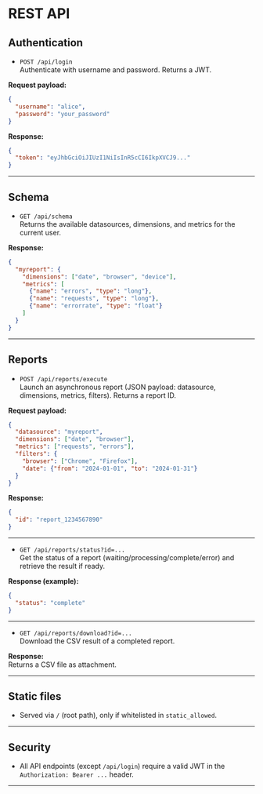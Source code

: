 # REST API

## Authentication

- `POST /api/login`  
  Authenticate with username and password. Returns a JWT.

**Request payload:**
```json
{
  "username": "alice",
  "password": "your_password"
}
```

**Response:**
```json
{
  "token": "eyJhbGciOiJIUzI1NiIsInR5cCI6IkpXVCJ9..."
}
```

---

## Schema

- `GET /api/schema`  
  Returns the available datasources, dimensions, and metrics for the current user.

**Response:**
```json
{
  "myreport": {
    "dimensions": ["date", "browser", "device"],
    "metrics": [
      {"name": "errors", "type": "long"},
      {"name": "requests", "type": "long"},
      {"name": "errorrate", "type": "float"}
    ]
  }
}
```

---

## Reports

- `POST /api/reports/execute`  
  Launch an asynchronous report (JSON payload: datasource, dimensions, metrics, filters). Returns a report ID.

**Request payload:**
```json
{
  "datasource": "myreport",
  "dimensions": ["date", "browser"],
  "metrics": ["requests", "errors"],
  "filters": {
    "browser": ["Chrome", "Firefox"],
    "date": {"from": "2024-01-01", "to": "2024-01-31"}
  }
}
```

**Response:**
```json
{
  "id": "report_1234567890"
}
```

---

- `GET /api/reports/status?id=...`  
  Get the status of a report (waiting/processing/complete/error) and retrieve the result if ready.

**Response (example):**
```json
{
  "status": "complete"
}
```

---

- `GET /api/reports/download?id=...`  
  Download the CSV result of a completed report.

**Response:**  
Returns a CSV file as attachment.

---

## Static files

- Served via `/` (root path), only if whitelisted in `static_allowed`.

---

## Security

- All API endpoints (except `/api/login`) require a valid JWT in the `Authorization: Bearer ...` header.

---
